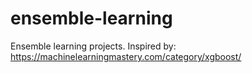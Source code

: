 # ensemble-learning
Ensemble learning projects. Inspired by: https://machinelearningmastery.com/category/xgboost/
